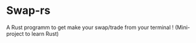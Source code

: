 # Swap-rs
A Rust programm to get make your swap/trade from your terminal ! (Mini-project to learn Rust)
